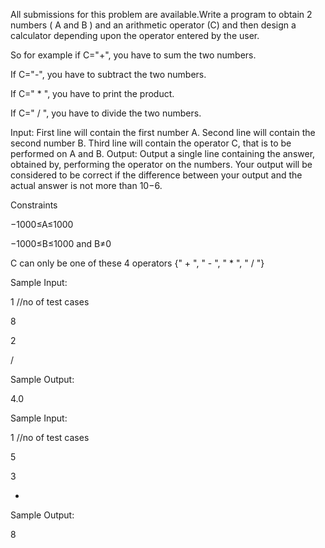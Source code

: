 All submissions for this problem are available.Write a program to obtain 2 numbers ( A and B ) and an arithmetic operator (C) and then design a calculator depending upon the operator entered by the user.

So for example if C="+", you have to sum the two numbers.

If C="-", you have to subtract the two numbers.

If C=" * ", you have to print the product.

If C=" / ", you have to divide the two numbers.

Input:
First line will contain the first number A.
Second line will contain the second number B.
Third line will contain the operator C, that is to be performed on A and B.
Output:
Output a single line containing the answer, obtained by, performing the operator on the numbers. Your output will be considered to be correct if the difference between your output and the actual answer is not more than 10−6.

Constraints

−1000≤A≤1000

−1000≤B≤1000 and B≠0

C can only be one of these 4 operators {" + ", " - ", " * ", " / "}

Sample Input:

1 //no of test cases

8

2

/

Sample Output:


4.0

Sample Input:

1 //no of test cases

5

3

+

Sample Output:

8

